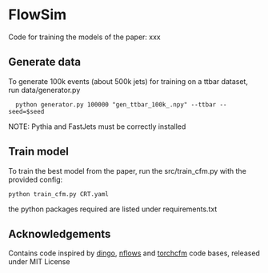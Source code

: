 # FlowSim
Code for training the models of the paper: xxx

## Generate data

To generate 100k events (about 500k jets) for training on a ttbar dataset, run data/generator.py
```
  python generator.py 100000 "gen_ttbar_100k_.npy" --ttbar --seed=$seed 
```
NOTE: Pythia and FastJets must be correctly installed

## Train model

To train the best model from the paper, run the src/train_cfm.py with the provided config:

```
python train_cfm.py CRT.yaml
```

the python packages required are listed under requirements.txt

## Acknowledgements
Contains code inspired by [dingo](https://github.com/dingo-gw/dingo/tree/FMPE), [nflows](https://github.com/bayesiains/nflows) and [torchcfm](https://github.com/atong01/conditional-flow-matching) code bases, released under MIT License

